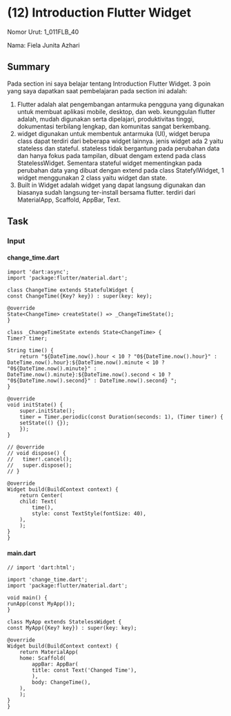 # (12) Introduction Flutter Widget
Nomor Urut: 1_011FLB_40

Nama: Fiela Junita Azhari

## Summary
Pada section ini saya belajar tentang Introduction Flutter Widget.
3 poin yang saya dapatkan saat pembelajaran pada section ini adalah:
1. Flutter adalah alat pengembangan antarmuka pengguna yang digunakan untuk membuat aplikasi mobile, desktop, dan web. keunggulan flutter adalah, mudah digunakan serta dipelajari, produktivitas tinggi, dokumentasi terbilang lengkap, dan komunitas sangat berkembang.
2. widget digunakan untuk membentuk antarmuka (UI), widget berupa class dapat terdiri dari beberapa widget lainnya. jenis widget ada 2 yaitu stateless dan stateful.
stateless tidak bergantung pada perubahan data dan hanya fokus pada tampilan, dibuat dengam extend pada class StatelessWidget. 
Sementara stateful widget mementingkan pada perubahan data yang dibuat dengan extend pada class StatefylWidget, 1 widget menggunakan 2 class yaitu widget dan state.
3. Built in Widget adalah widget yang dapat langsung digunakan dan biasanya sudah langsung ter-install bersama flutter. terdiri dari MaterialApp, Scaffold, AppBar, Text.

## Task
### Input
#### change_time.dart
    import 'dart:async';
    import 'package:flutter/material.dart';

    class ChangeTime extends StatefulWidget {
    const ChangeTime({Key? key}) : super(key: key);

    @override
    State<ChangeTime> createState() => _ChangeTimeState();
    }

    class _ChangeTimeState extends State<ChangeTime> {
    Timer? timer;

    String time() {
        return "${DateTime.now().hour < 10 ? "0${DateTime.now().hour}" : DateTime.now().hour}:${DateTime.now().minute < 10 ? "0${DateTime.now().minute}" : DateTime.now().minute}:${DateTime.now().second < 10 ? "0${DateTime.now().second}" : DateTime.now().second} ";
    }

    @override
    void initState() {
        super.initState();
        timer = Timer.periodic(const Duration(seconds: 1), (Timer timer) {
        setState(() {});
        });
    }

    // @override
    // void dispose() {
    //   timer!.cancel();
    //   super.dispose();
    // }

    @override
    Widget build(BuildContext context) {
        return Center(
        child: Text(
            time(),
            style: const TextStyle(fontSize: 40),
        ),
        );
    }
    }

#### main.dart
    // import 'dart:html';

    import 'change_time.dart';
    import 'package:flutter/material.dart';

    void main() {
    runApp(const MyApp());
    }

    class MyApp extends StatelessWidget {
    const MyApp({Key? key}) : super(key: key);

    @override
    Widget build(BuildContext context) {
        return MaterialApp(
        home: Scaffold(
            appBar: AppBar(
            title: const Text('Changed Time'),
            ),
            body: ChangeTime(),
        ),
        );
    }
    }
